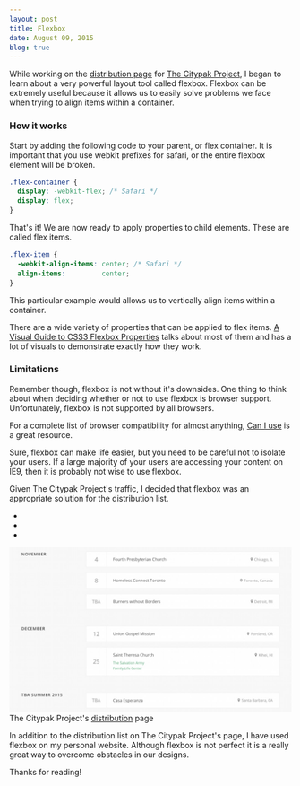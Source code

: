 ```yaml
---
layout: post
title: Flexbox
date: August 09, 2015
blog: true
---
```


While working on the [distribution page](http://citypak.org/distributions) for [The Citypak Project](http://citypak.org), I began to learn about a very powerful layout tool called flexbox. Flexbox can be extremely useful because it allows us to easily solve problems we face when trying to align items within a container.

### How it works
Start by adding the following code to your parent, or flex container. It is important that you use webkit prefixes for safari, or the entire flexbox element will be broken.

```css
.flex-container {
  display: -webkit-flex; /* Safari */
  display: flex;
}
```

That's it! We are now ready to apply properties to child elements. These are called flex items.

```css
.flex-item {
  -webkit-align-items: center; /* Safari */
  align-items:         center;
}
```

This particular example would allows us to vertically align items within a container.

There are a wide variety of properties that can be applied to flex items. [A Visual Guide to CSS3 Flexbox Properties](https://scotch.io/tutorials/a-visual-guide-to-css3-flexbox-properties) talks about most of them and has a lot of visuals to demonstrate exactly how they work.

### Limitations
Remember though, flexbox is not without it's downsides. One thing to think about when deciding whether or not to use flexbox is browser support. Unfortunately, flexbox is not supported by all browsers.

For a complete list of browser compatibility for almost anything,  [Can I use](http://caniuse.com/#search=flexbox) is a great resource.

Sure, flexbox can make life easier, but you need to be careful not to isolate your users. If a large majority of your users are accessing your content on IE9, then it is probably not wise to use flexbox.

Given The Citypak Project's traffic, I decided that flexbox was an appropriate solution for the distribution list.

<div class="example">
  <div class="browser">
    <ul class="browser__toolbar">
      <li class="browser__button browser__button--red"></li>
      <li class="browser__button browser__button--yellow"></li>
      <li class="browser__button browser__button--green"></li>
    </ul>
    <img src="/assets/images/blog/flexbox/flexbox1.jpg">
  </div>
  <div class="example__description">The Citypak Project's <a href="http://www.citypak.org/distributions">distribution</a> page</div>
</div>

In addition to the distribution list on The Citypak Project's page, I have used flexbox on my personal website. Although flexbox is not perfect it is a really great way to overcome obstacles in our designs.

Thanks for reading!
